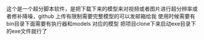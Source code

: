 这个是一个超分脚本软件，是把下载下来的模型来对视频或者图片进行超分辨率或者修补降噪，github 上传有限制需要完整模型的可以发邮箱给我
使用时候需要有bin目录下面需要有执行器和models 对应的模型 
把项目clone下来启动exe目录下的exe文件就行了
